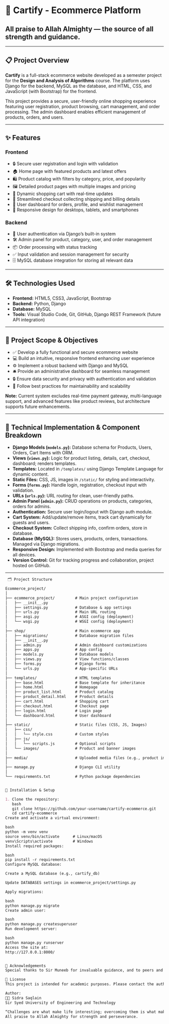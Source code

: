 # 🛒 Cartify - Ecommerce Platform

##  All praise to Allah Almighty — the source of all strength and guidance.

---

## 📋 Project Overview

**Cartify** is a full-stack ecommerce website developed as a semester project for the **Design and Analysis of Algorithms** course. The platform uses Django for the backend, MySQL as the database, and HTML, CSS, and JavaScript (with Bootstrap) for the frontend.

This project provides a secure, user-friendly online shopping experience featuring user registration, product browsing, cart management, and order processing. The admin dashboard enables efficient management of products, orders, and users.

---

## ✨ Features

### Frontend
- 🔒 Secure user registration and login with validation  
- 🏠 Home page with featured products and latest offers  
- 🛍️ Product catalog with filters by category, price, and popularity  
- 🖼️ Detailed product pages with multiple images and pricing  
- 🛒 Dynamic shopping cart with real-time updates  
- 📝 Streamlined checkout collecting shipping and billing details  
- 👤 User dashboard for orders, profile, and wishlist management  
- 📱 Responsive design for desktops, tablets, and smartphones  

### Backend
- 🔐 User authentication via Django’s built-in system  
- 🛠️ Admin panel for product, category, user, and order management  
- 📦 Order processing with status tracking  
- ✅ Input validation and session management for security  
- 🗄️ MySQL database integration for storing all relevant data  

---

## 🛠️ Technologies Used

- **Frontend:** HTML5, CSS3, JavaScript, Bootstrap  
- **Backend:** Python, Django  
- **Database:** MySQL  
- **Tools:** Visual Studio Code, Git, GitHub, Django REST Framework (future API integration)  

---

## 🎯 Project Scope & Objectives

- ✅ Develop a fully functional and secure ecommerce website  
- 💻 Build an intuitive, responsive frontend enhancing user experience  
- ⚙️ Implement a robust backend with Django and MySQL  
- 🛎️ Provide an administrative dashboard for seamless management  
- 🔒 Ensure data security and privacy with authentication and validation  
- 🧱 Follow best practices for maintainability and scalability  

**Note:** Current system excludes real-time payment gateway, multi-language support, and advanced features like product reviews, but architecture supports future enhancements.

---

## 🧩 Technical Implementation & Component Breakdown

- **Django Models (`models.py`):** Database schema for Products, Users, Orders, Cart Items with ORM.  
- **Views (`views.py`):** Logic for product listing, details, cart, checkout, dashboard; renders templates.  
- **Templates:** Located in `/templates/` using Django Template Language for dynamic content.  
- **Static Files:** CSS, JS, images in `/static/` for styling and interactivity.  
- **Forms (`forms.py`):** Handle login, registration, checkout input with validation.  
- **URLs (`urls.py`):** URL routing for clean, user-friendly paths.  
- **Admin Panel (`admin.py`):** CRUD operations on products, categories, orders for admins.  
- **Authentication:** Secure user login/logout with Django auth module.  
- **Cart System:** Add/update/remove items, track cart dynamically for guests and users.  
- **Checkout System:** Collect shipping info, confirm orders, store in database.  
- **Database (MySQL):** Stores users, products, orders, transactions. Managed via Django migrations.  
- **Responsive Design:** Implemented with Bootstrap and media queries for all devices.  
- **Version Control:** Git for tracking progress and collaboration, project hosted on GitHub.  

---

```markdown
 🗂️ Project Structure

Ecommerce_project/
│
├── ecommerce_project/         # Main project configuration
│   ├── __init__.py
│   ├── settings.py            # Database & app settings
│   ├── urls.py                # Main URL routing
│   ├── asgi.py                # ASGI config (deployment)
│   └── wsgi.py                # WSGI config (deployment)
│
├── shop/                      # Main ecommerce app
│   ├── migrations/            # Database migration files
│   ├── __init__.py
│   ├── admin.py               # Admin dashboard customizations
│   ├── apps.py                # App config
│   ├── models.py              # Database models
│   ├── views.py               # View functions/classes
│   ├── forms.py               # Django forms
│   └── urls.py                # App-specific URLs
│
├── templates/                 # HTML templates
│   ├── base.html              # Base template for inheritance
│   ├── home.html              # Homepage
│   ├── product_list.html      # Product catalog
│   ├── product_detail.html    # Product details
│   ├── cart.html              # Shopping cart
│   ├── checkout.html          # Checkout page
│   ├── login.html             # Login page
│   └── dashboard.html         # User dashboard
│
├── static/                    # Static files (CSS, JS, Images)
│   ├── css/
│   │   └── style.css          # Custom styles
│   ├── js/
│   │   └── scripts.js         # Optional scripts
│   └── images/                # Product and banner images
│
├── media/                     # Uploaded media files (e.g., product images)
│
├── manage.py                  # Django CLI utility
│
└── requirements.txt           # Python package dependencies


🚀 Installation & Setup

1. Clone the repository:
   bash
   git clone https://github.com/your-username/cartify-ecommerce.git
   cd cartify-ecommerce
Create and activate a virtual environment:

bash
python -m venv venv
source venv/bin/activate      # Linux/macOS
venv\Scripts\activate         # Windows
Install required packages:

bash
pip install -r requirements.txt
Configure MySQL database:

Create a MySQL database (e.g., cartify_db)

Update DATABASES settings in ecommerce_project/settings.py

Apply migrations:

bash
python manage.py migrate
Create admin user:

bash
python manage.py createsuperuser
Run development server:

bash
python manage.py runserver
Access the site at:
http://127.0.0.1:8000/


🙌 Acknowledgements
Special thanks to Sir Muneeb for invaluable guidance, and to peers and family for continuous support. Gratitude to Sir Syed University of Engineering and Technology for excellent resources and learning opportunities.

📄 License
This project is intended for academic purposes. Please contact the author for commercial use inquiries.

Author:
👩‍💻 Sidra Saqlain
Sir Syed University of Engineering and Technology

“Challenges are what make life interesting; overcoming them is what makes life meaningful.”
All praise to Allah Almighty for strength and perseverance.
